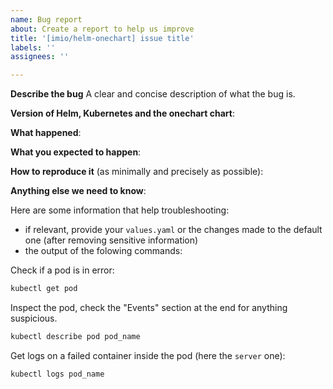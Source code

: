 ```yaml
---
name: Bug report
about: Create a report to help us improve
title: '[imio/helm-onechart] issue title'
labels: ''
assignees: ''

---
```


<!-- Thanks for filing an issue! Before hitting the button, please answer these questions. It's helpful to search the existing GitHub issues first. It's likely that another user has already reported the issue you're facing, or it's a known issue that we're already aware of

Fill in as much of the template below as you can.  If you leave out information, we can't help you as well.

Be ready for followup questions, and please respond in a timely manner. If we can't reproduce a bug or think a feature already exists, we might close your issue.  If we're wrong, PLEASE feel free to reopen it and explain why.
-->

**Describe the bug**
A clear and concise description of what the bug is.

**Version of Helm, Kubernetes and the onechart chart**:


**What happened**:


**What you expected to happen**:


**How to reproduce it** (as minimally and precisely as possible):


**Anything else we need to know**:

Here are some information that help troubleshooting:

* if relevant, provide your `values.yaml` or the changes made to the default one (after removing sensitive information)
* the output of the folowing commands:

Check if a pod is in error:
```bash
kubectl get pod
```

Inspect the pod, check the "Events" section at the end for anything suspicious.

```bash
kubectl describe pod pod_name
```

Get logs on a failed container inside the pod (here the `server` one):

```bash
kubectl logs pod_name
```
